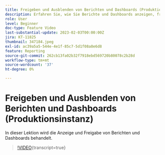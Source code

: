 ```yaml
---
title: Freigeben und Ausblenden von Berichten und Dashboards (Produktionsinstanz)
description: Erfahren Sie, wie Sie Berichte und Dashboards anzeigen, freigeben und ausblenden können.
role: User
level: Beginner
doc-type: Feature Video
last-substantial-update: 2023-02-03T00:00:00Z
jira: KT-11825
thumbnail: 347184.jpeg
exl-id: ac39a5a5-544e-4e1f-85c7-5d1f08a8e6d8
feature: Reporting
source-git-commit: 262cb13fa02b32f7918ebd569720b80078c2b28d
workflow-type: tm+mt
source-wordcount: '37'
ht-degree: 0%

---
```


# Freigeben und Ausblenden von Berichten und Dashboards (Produktionsinstanz)

In dieser Lektion wird die Anzeige und Freigabe von Berichten und Dashboards behandelt.

>[!VIDEO](https://video.tv.adobe.com/v/3431547/?learn=on&captions=ger){transcript=true}
